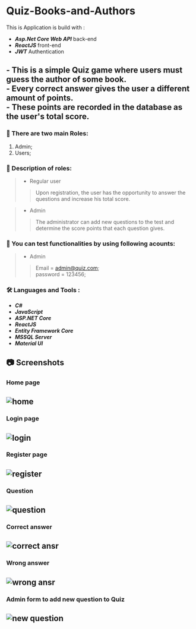 # Quiz-Books-and-Authors 
This is Application is build with :
- ***Asp.Net Core Web API*** back-end
- ***ReactJS*** front-end
- ***JWT*** Authentication

## - This is a simple Quiz game where users must guess the author of some book.<br>- Every correct answer gives the user a different amount of points. <br>- These points are recorded in the database as the user's total score.<br>

### :couple: There are two main Roles:
1. Admin;
2. Users;

### :couple: Description of roles:
>- Regular user<br>
>>  Upon registration, the user has the opportunity to answer the questions and increase his total score.

>- Admin<br>
>> The administrator can add new questions to the test and determine the score points that each question gives.

 ### :key: You can test functionalities by using following acounts:
>- Admin<br>
>> Email = admin@quiz.com;<br>
>> password = 123456;

### :hammer_and_wrench: Languages and Tools :
- ***C#***
- ***JavaScript***
- ***ASP.NET Core***
- ***ReactJS***
- ***Entity Framework Core***
- ***MSSQL Server***
- ***Material UI***

## :camera: Screenshots
### Home page
![home](https://user-images.githubusercontent.com/64737227/194850621-f32b6b68-dc0b-4680-a468-38512f36ecec.png)
---
### Login page
![login](https://user-images.githubusercontent.com/64737227/194850624-025a1c17-5932-4e8a-bb20-f28f8d9222c3.png)
---

### Register page
![register](https://user-images.githubusercontent.com/64737227/194850634-a3035f8e-9bcb-4d0b-9916-48299c8e7a79.png)
---

### Question 
![question](https://user-images.githubusercontent.com/64737227/194850632-17fc883c-86fa-4449-b639-6523a6890cea.png)
---

### Correct answer
![correct ansr](https://user-images.githubusercontent.com/64737227/194850617-5fd95b13-4b67-4938-9fb3-22f9d1e6d26f.png)
---

### Wrong answer
![wrong ansr](https://user-images.githubusercontent.com/64737227/194850638-b83930bc-3363-48ca-8815-45a3eadb6050.png)
---

### Admin form to add new question to Quiz
![new question](https://user-images.githubusercontent.com/64737227/194850628-0dc01019-91e1-4aaf-b8e7-71d5f0709a22.png)
---



